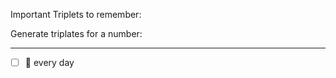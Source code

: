 Important Triplets to remember:

Generate triplates for a number:

---------------
- [ ]  🔁 every day
